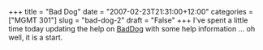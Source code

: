 +++
title = "Bad Dog"
date = "2007-02-23T21:31:00+12:00"
categories = ["MGMT 301"]
slug = "bad-dog-2"
draft = "False"
+++
I've spent a little time today updating the help on
[BadDog](http://baddog.ac.nz/ "Bad Dog, the MGMT 301 resource site") with some help information ...
oh well, it is a start.

